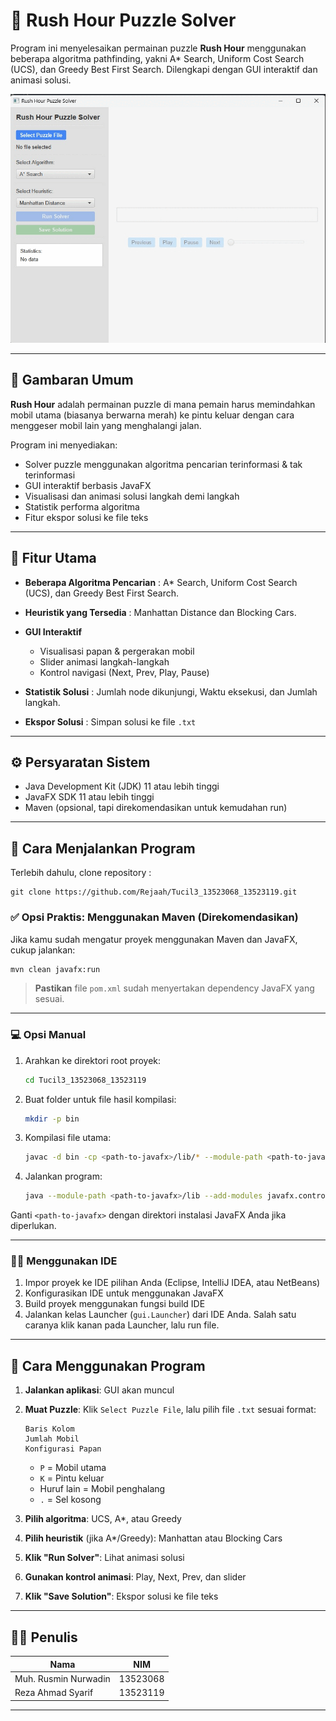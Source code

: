 # 🚗 Rush Hour Puzzle Solver

Program ini menyelesaikan permainan puzzle **Rush Hour** menggunakan beberapa algoritma pathfinding, yakni A\* Search, Uniform Cost Search (UCS), dan Greedy Best First Search. Dilengkapi dengan GUI interaktif dan animasi solusi.

<p align="center">
  <img src="img/readme.gif" alt="Demo" />
</p>

---

## 📌 Gambaran Umum

**Rush Hour** adalah permainan puzzle di mana pemain harus memindahkan mobil utama (biasanya berwarna merah) ke pintu keluar dengan cara menggeser mobil lain yang menghalangi jalan.

Program ini menyediakan:

- Solver puzzle menggunakan algoritma pencarian terinformasi & tak terinformasi
- GUI interaktif berbasis JavaFX
- Visualisasi dan animasi solusi langkah demi langkah
- Statistik performa algoritma
- Fitur ekspor solusi ke file teks

---

## 🧠 Fitur Utama

- **Beberapa Algoritma Pencarian** : A\* Search, Uniform Cost Search (UCS), dan Greedy Best First Search.

- **Heuristik yang Tersedia** : Manhattan Distance dan Blocking Cars.

- **GUI Interaktif**

  - Visualisasi papan & pergerakan mobil
  - Slider animasi langkah-langkah
  - Kontrol navigasi (Next, Prev, Play, Pause)

- **Statistik Solusi** : Jumlah node dikunjungi, Waktu eksekusi, dan Jumlah langkah.

- **Ekspor Solusi** : Simpan solusi ke file `.txt`

---

## ⚙️ Persyaratan Sistem

- Java Development Kit (JDK) 11 atau lebih tinggi
- JavaFX SDK 11 atau lebih tinggi
- Maven (opsional, tapi direkomendasikan untuk kemudahan run)

---

## 🚀 Cara Menjalankan Program

Terlebih dahulu, clone repository :

```
git clone https://github.com/Rejaah/Tucil3_13523068_13523119.git
```

### ✅ Opsi Praktis: Menggunakan Maven (Direkomendasikan)

Jika kamu sudah mengatur proyek menggunakan Maven dan JavaFX, cukup jalankan:

```bash
mvn clean javafx:run
```

> **Pastikan** file `pom.xml` sudah menyertakan dependency JavaFX yang sesuai.

---

### 💻 Opsi Manual

1. Arahkan ke direktori root proyek:

   ```bash
   cd Tucil3_13523068_13523119
   ```

2. Buat folder untuk file hasil kompilasi:

   ```bash
   mkdir -p bin
   ```

3. Kompilasi file utama:

   ```bash
   javac -d bin -cp <path-to-javafx>/lib/* --module-path <path-to-javafx>/lib --add-modules javafx.controls,javafx.fxml,javafx.graphics -sourcepath src src/gui/Launcher.java
   ```

4. Jalankan program:
   ```bash
   java --module-path <path-to-javafx>/lib --add-modules javafx.controls,javafx.fxml,javafx.graphics -cp bin gui.Launcher
   ```

Ganti `<path-to-javafx>` dengan direktori instalasi JavaFX Anda jika diperlukan.

---

### 🧑‍💻 Menggunakan IDE

1. Impor proyek ke IDE pilihan Anda (Eclipse, IntelliJ IDEA, atau NetBeans)
2. Konfigurasikan IDE untuk menggunakan JavaFX
3. Build proyek menggunakan fungsi build IDE
4. Jalankan kelas Launcher (`gui.Launcher`) dari IDE Anda. Salah satu caranya klik kanan pada Launcher, lalu run file.

---

## 🧭 Cara Menggunakan Program

1. **Jalankan aplikasi**: GUI akan muncul
2. **Muat Puzzle**: Klik `Select Puzzle File`, lalu pilih file `.txt` sesuai format:

   ```
   Baris Kolom
   Jumlah Mobil
   Konfigurasi Papan
   ```

   - `P` = Mobil utama
   - `K` = Pintu keluar
   - Huruf lain = Mobil penghalang
   - `.` = Sel kosong

3. **Pilih algoritma**: UCS, A\*, atau Greedy
4. **Pilih heuristik** (jika A\*/Greedy): Manhattan atau Blocking Cars
5. **Klik "Run Solver"**: Lihat animasi solusi
6. **Gunakan kontrol animasi**: Play, Next, Prev, dan slider
7. **Klik "Save Solution"**: Ekspor solusi ke file teks

---

## 👨‍💼 Penulis

| Nama                 | NIM      |
| -------------------- | -------- |
| Muh. Rusmin Nurwadin | 13523068 |
| Reza Ahmad Syarif    | 13523119 |

---
